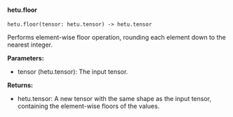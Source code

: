 #### hetu.floor

```
hetu.floor(tensor: hetu.tensor) -> hetu.tensor
```

Performs element-wise floor operation, rounding each element down to the nearest integer.

**Parameters:**

* tensor (hetu.tensor): The input tensor.

**Returns:**

* hetu.tensor: A new tensor with the same shape as the input tensor, containing the element-wise floors of the values.


